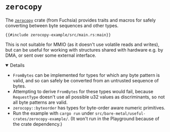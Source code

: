 # `zerocopy`

The [`zerocopy`][1] crate (from Fuchsia) provides traits and macros for safely
converting between byte sequences and other types.

<!-- mdbook-xgettext: skip -->

```rust,editable,compile_fail
{{#include zerocopy-example/src/main.rs:main}}
```

This is not suitable for MMIO (as it doesn't use volatile reads and writes), but
can be useful for working with structures shared with hardware e.g. by DMA, or
sent over some external interface.

<details open='true'>

- `FromBytes` can be implemented for types for which any byte pattern is valid,
  and so can safely be converted from an untrusted sequence of bytes.
- Attempting to derive `FromBytes` for these types would fail, because
  `RequestType` doesn't use all possible u32 values as discriminants, so not all
  byte patterns are valid.
- `zerocopy::byteorder` has types for byte-order aware numeric primitives.
- Run the example with `cargo run` under
  `src/bare-metal/useful-crates/zerocopy-example/`. (It won't run in the
  Playground because of the crate dependency.)

</details>

[1]: https://docs.rs/zerocopy/
